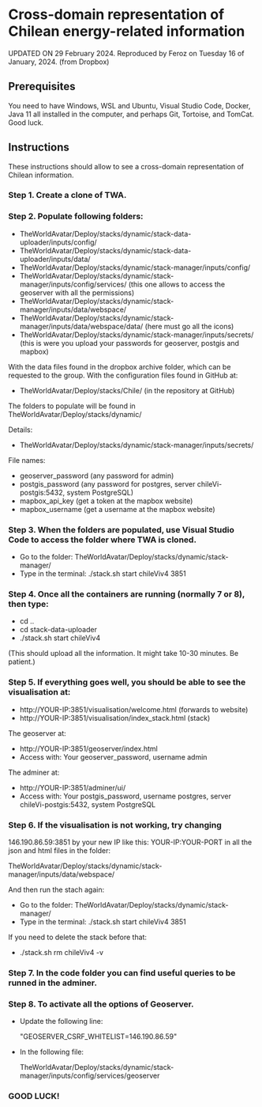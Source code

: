 # Cross-domain representation of Chilean energy-related information

UPDATED ON 29 February 2024. Reproduced by Feroz on Tuesday 16 of January, 2024. (from Dropbox)

## Prerequisites
You need to have Windows, WSL and Ubuntu, Visual Studio Code, Docker, Java 11 all installed in the computer, 
and perhaps Git, Tortoise, and TomCat. Good luck.

## Instructions

These instructions should allow to see a cross-domain representation of Chilean information.


### Step 1. Create a clone of TWA.
### Step 2. Populate following folders:

* TheWorldAvatar/Deploy/stacks/dynamic/stack-data-uploader/inputs/config/
* TheWorldAvatar/Deploy/stacks/dynamic/stack-data-uploader/inputs/data/
* TheWorldAvatar/Deploy/stacks/dynamic/stack-manager/inputs/config/
* TheWorldAvatar/Deploy/stacks/dynamic/stack-manager/inputs/config/services/  (this one allows to access the geoserver with all the permissions)
* TheWorldAvatar/Deploy/stacks/dynamic/stack-manager/inputs/data/webspace/
* TheWorldAvatar/Deploy/stacks/dynamic/stack-manager/inputs/data/webspace/data/ (here must go all the icons)
* TheWorldAvatar/Deploy/stacks/dynamic/stack-manager/inputs/secrets/   (this is were you upload your passwords for geoserver, postgis and mapbox)

With the data files found in the dropbox archive folder, which can be requested to the group.
With the configuration files found in GitHub at:

* TheWorldAvatar/Deploy/stacks/Chile/ (in the repository at GitHub)


The folders to populate will be found in TheWorldAvatar/Deploy/stacks/dynamic/

Details:

* TheWorldAvatar/Deploy/stacks/dynamic/stack-manager/inputs/secrets/

  
File names:

* geoserver_password   (any password for admin)
* postgis_password     (any password for postgres, server chileVi-postgis:5432, system PostgreSQL)
* mapbox_api_key        (get a token at the mapbox website)
* mapbox_username       (get a username at the mapbox website)


### Step 3. When the folders are populated, use Visual Studio Code to access the folder where TWA is cloned.

* Go to the folder: TheWorldAvatar/Deploy/stacks/dynamic/stack-manager/
* Type in the terminal: ./stack.sh start chileViv4 3851

### Step 4. Once all the containers are running (normally 7 or 8), then type:

* cd ..
* cd stack-data-uploader 
* ./stack.sh start chileViv4
  
(This should upload all the information. It might take 10-30 minutes. Be patient.)

### Step 5. If everything goes well, you should be able to see the visualisation at:
* http://YOUR-IP:3851/visualisation/welcome.html   (forwards to website)
* http://YOUR-IP:3851/visualisation/index_stack.html  (stack)
  
The geoserver at: 
* http://YOUR-IP:3851/geoserver/index.html
* Access with: Your geoserver_password, username admin 

The adminer at:
* http://YOUR-IP:3851/adminer/ui/
* Access with: Your postgis_password, username postgres, server chileVi-postgis:5432, system PostgreSQL

### Step 6. If the visualisation is not working, try changing 
146.190.86.59:3851 by your new IP like this: YOUR-IP:YOUR-PORT 
in all the json and html files in the folder:

TheWorldAvatar/Deploy/stacks/dynamic/stack-manager/inputs/data/webspace/

And then run the stach again:
* Go to the folder: TheWorldAvatar/Deploy/stacks/dynamic/stack-manager/
* Type in the terminal: ./stack.sh start chileViv4 3851

If you need to delete the stack before that:
* ./stack.sh rm chileViv4 -v

### Step 7. In the code folder you can find useful queries to be runned in the adminer. 

### Step 8. To activate all the options of Geoserver.
* Update the following line:

  "GEOSERVER_CSRF_WHITELIST=146.190.86.59"
* In the following file:

  TheWorldAvatar/Deploy/stacks/dynamic/stack-manager/inputs/config/services/geoserver

### GOOD LUCK!





